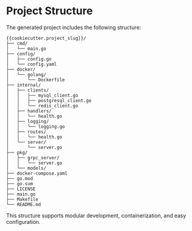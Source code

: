 # Project Structure

The generated project includes the following structure:

```
{{cookiecutter.project_slug}}/
├── cmd/
│   └── main.go
├── config/
│   ├── config.go
│   └── config.yaml
├── docker/
│   └── golang/
│       └── Dockerfile
├── internal/
│   ├── clients/
│   │   ├── mysql_client.go
│   │   ├── postgresql_client.go
│   │   └── redis_client.go
│   ├── handlers/
│   │   └── health.go
│   ├── logging/
│   │   └── logging.go
│   ├── routes/
│   │   └── health.go
│   └── server/
│       └── server.go
├── pkg/
│   ├── grpc_server/
│   │   └── server.go
│   └── models/
├── docker-compose.yaml
├── go.mod
├── go.sum
├── LICENSE
├── main.go
├── Makefile
└── README.md
```

This structure supports modular development, containerization, and easy configuration.
